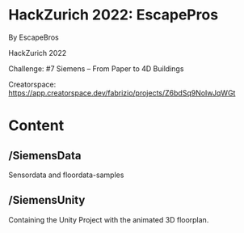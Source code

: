 # HackZurich 2022: EscapePros

By EscapeBros

HackZurich 2022

Challenge: #7 Siemens – From Paper to 4D Buildings

Creatorspace: https://app.creatorspace.dev/fabrizio/projects/Z6bdSq9NoIwJqWGt

# Content

## /SiemensData

Sensordata and floordata-samples

## /SiemensUnity

Containing the Unity Project with the animated 3D floorplan.
